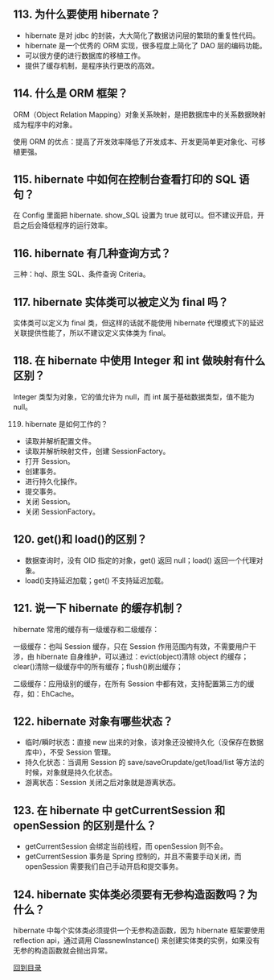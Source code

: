 ## 113. 为什么要使用 hibernate？

* hibernate 是对 jdbc 的封装，大大简化了数据访问层的繁琐的重复性代码。
* hibernate 是一个优秀的 ORM 实现，很多程度上简化了 DAO 层的编码功能。
* 可以很方便的进行数据库的移植工作。
* 提供了缓存机制，是程序执行更改的高效。
## 114. 什么是 ORM 框架？

ORM（Object Relation Mapping）对象关系映射，是把数据库中的关系数据映射成为程序中的对象。

使用 ORM 的优点：提高了开发效率降低了开发成本、开发更简单更对象化、可移植更强。

## 115. hibernate 中如何在控制台查看打印的 SQL 语句？

在 Config 里面把 hibernate. show_SQL 设置为 true 就可以。但不建议开启，开启之后会降低程序的运行效率。

## 116. hibernate 有几种查询方式？

三种：hql、原生 SQL、条件查询 Criteria。

## 117. hibernate 实体类可以被定义为 final 吗？

实体类可以定义为 final 类，但这样的话就不能使用 hibernate 代理模式下的延迟关联提供性能了，所以不建议定义实体类为 final。

## 118. 在 hibernate 中使用 Integer 和 int 做映射有什么区别？

Integer 类型为对象，它的值允许为 null，而 int 属于基础数据类型，值不能为 null。

119. hibernate 是如何工作的？

* 读取并解析配置文件。
* 读取并解析映射文件，创建 SessionFactory。
* 打开 Session。
* 创建事务。
* 进行持久化操作。
* 提交事务。
* 关闭 Session。
* 关闭 SessionFactory。
## 120. get()和 load()的区别？

* 数据查询时，没有 OID 指定的对象，get() 返回 null；load() 返回一个代理对象。
* load()支持延迟加载；get() 不支持延迟加载。
## 121. 说一下 hibernate 的缓存机制？

hibernate 常用的缓存有一级缓存和二级缓存：

一级缓存：也叫 Session 缓存，只在 Session 作用范围内有效，不需要用户干涉，由 hibernate 自身维护，可以通过：evict(object)清除 object 的缓存；clear()清除一级缓存中的所有缓存；flush()刷出缓存；

二级缓存：应用级别的缓存，在所有 Session 中都有效，支持配置第三方的缓存，如：EhCache。

## 122. hibernate 对象有哪些状态？

* 临时/瞬时状态：直接 new 出来的对象，该对象还没被持久化（没保存在数据库中），不受 Session 管理。
* 持久化状态：当调用 Session 的 save/saveOrupdate/get/load/list 等方法的时候，对象就是持久化状态。
* 游离状态：Session 关闭之后对象就是游离状态。
## 123. 在 hibernate 中 getCurrentSession 和 openSession 的区别是什么？

* getCurrentSession 会绑定当前线程，而 openSession 则不会。
* getCurrentSession 事务是 Spring 控制的，并且不需要手动关闭，而 openSession 需要我们自己手动开启和提交事务。
## 124. hibernate 实体类必须要有无参构造函数吗？为什么？

hibernate 中每个实体类必须提供一个无参构造函数，因为 hibernate 框架要使用 reflection api，通过调用 ClassnewInstance() 来创建实体类的实例，如果没有无参的构造函数就会抛出异常。


[回到目录](https://github.com/jiujiuhouse/Real-Interview-Question/blob/master/面试题库/interviews.md)
